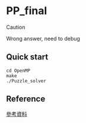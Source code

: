 # PP_final
> [!CAUTION]
> Wrong answer, need to debug

## Quick start
```
cd OpenMP
make
./Puzzle_solver
```

## Reference
[參考資料](https://github.com/ibmibmibm/a-puzzle-a-day/tree/main)
